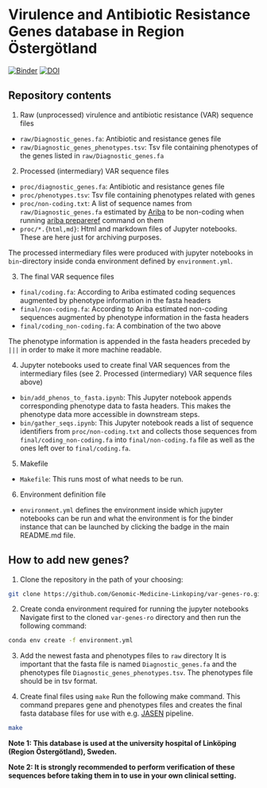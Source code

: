 # Virulence and Antibiotic Resistance Genes database in Region Östergötland

[![Binder](https://mybinder.org/badge_logo.svg)](https://mybinder.org/v2/gh/Genomic-Medicine-Linkoping/var-genes-ro/HEAD)
[![DOI](https://zenodo.org/badge/372817270.svg)](https://zenodo.org/badge/latestdoi/372817270)

## Repository contents

1. Raw (unprocessed) virulence and antibiotic resistance (VAR) sequence files

- `raw/Diagnostic_genes.fa`: Antibiotic and resistance genes file
- `raw/Diagnostic_genes_phenotypes.tsv`: Tsv file containing phenotypes of the genes listed in `raw/Diagnostic_genes.fa`

2. Processed (intermediary) VAR sequence files

- `proc/diagnostic_genes.fa`: Antibiotic and resistance genes file
- `proc/phenotypes.tsv`: Tsv file containing phenotypes related with genes
- `proc/non-coding.txt`: A list of sequence names from `raw/Diagnostic_genes.fa` estimated by [Ariba](https://github.com/sanger-pathogens/ariba) to be non-coding when running [ariba prepareref](https://github.com/sanger-pathogens/ariba/wiki/Task:-prepareref) command on them
- `proc/*.{html,md}`: Html and markdown files of Jupyter notebooks. These are here just for archiving purposes.

The processed intermediary files were produced with jupyter notebooks in `bin`-directory inside conda environment defined by `environment.yml`.

3. The final VAR sequence files

- `final/coding.fa`: According to Ariba estimated coding sequences augmented by phenotype information in the fasta headers
- `final/non-coding.fa`: According to Ariba estimated non-coding sequences augmented by phenotype information in the fasta headers
- `final/coding_non-coding.fa`: A combination of the two above

The phenotype information is appended in the fasta headers preceded by `|||` in order to make it more machine readable.

4. Jupyter notebooks used to create final VAR sequences from the intermediary files (see 2. Processed (intermediary) VAR sequence files above)

- `bin/add_phenos_to_fasta.ipynb`: This Jupyter notebook appends corresponding phenotype data to fasta headers. This makes the phenotype data more accessible in downstream steps.
- `bin/gather_seqs.ipynb`: This Jupyter notebook reads a list of sequence identifiers from `proc/non-coding.txt` and collects those sequences from `final/coding_non-coding.fa` into `final/non-coding.fa` file as well as the ones left over to `final/coding.fa`.

5. Makefile

- `Makefile`: This runs most of what needs to be run.

6. Environment definition file

- `environment.yml` defines the environment inside which jupyter notebooks can be run and what the environment is for the binder instance that can be launched by clicking the badge in the main README.md file.

## How to add new genes?

1. Clone the repository in the path of your choosing:
  ```bash
  git clone https://github.com/Genomic-Medicine-Linkoping/var-genes-ro.git
  ```
2. Create conda environment required for running the jupyter notebooks
Navigate first to the cloned `var-genes-ro` directory and then run the following command:
  ```bash
  conda env create -f environment.yml
  ```
3. Add the newest fasta and phenotypes files to `raw` directory
It is important that the fasta file is named `Diagnostic_genes.fa` and the phenotypes file `Diagnostic_genes_phenotypes.tsv`. The phenotypes file should be in tsv format.

4. Create final files using `make`
Run the following make command. This command prepares gene and phenotypes files and creates the final fasta database files for use with e.g. [JASEN](https://github.com/Genomic-Medicine-Linkoping/JASEN/tree/ro-implementation) pipeline.
  ```bash
  make
  ```

**Note 1: This database is used at the university hospital of Linköping (Region Östergötland), Sweden.**

**Note 2: It is strongly recommended to perform verification of these sequences before taking them in to use in your own clinical setting.**

